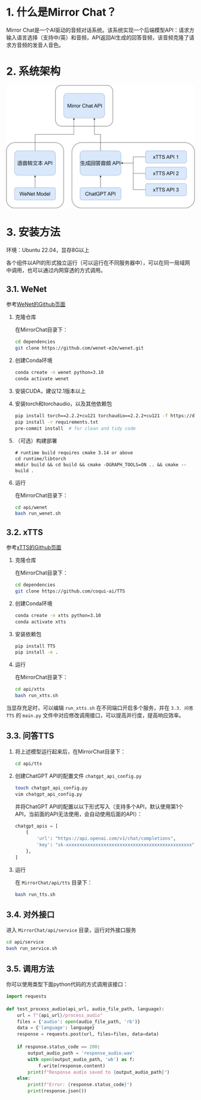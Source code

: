 # 1. 什么是Mirror Chat？

Mirror Chat是一个AI驱动的音频对话系统。该系统实现一个后端模型API：请求方输入语言选择（支持中/英）和音频，API返回AI生成的回答音频，该音频克隆了请求方音频的发音人音色。



# 2. 系统架构

<img src="images\架构图.drawio.svg" alt="架构图.drawio" style="zoom: 50%;" />



# 3. 安装方法

环境：Ubuntu 22.04，显存8G以上

各个组件以API的形式独立运行（可以运行在不同服务器中），可以在同一局域网中调用，也可以通过内网穿透的方式调用。

## 3.1. WeNet

参考[WeNet的Github页面](https://github.com/wenet-e2e/wenet)

1. 克隆仓库

   在MirrorChat目录下：

   ```sh
   cd dependencies
   git clone https://github.com/wenet-e2e/wenet.git
   ```

2. 创建Conda环境

   ```sh
   conda create -n wenet python=3.10
   conda activate wenet
   ```

3. 安装CUDA，建议12.1版本以上

4. 安装torch和torchaudio，以及其他依赖包

   ```sh
   pip install torch==2.2.2+cu121 torchaudio==2.2.2+cu121 -f https://download.pytorch.org/whl/torch_stable.html
   pip install -r requirements.txt
   pre-commit install  # for clean and tidy code
   ```

5. （可选）构建部署

   ```
   # runtime build requires cmake 3.14 or above
   cd runtime/libtorch
   mkdir build && cd build && cmake -DGRAPH_TOOLS=ON .. && cmake --build .
   ```

6. 运行

   在MirrorChat目录下：

   ```sh
   cd api/wenet
   bash run_wenet.sh
   ```

## 3.2. xTTS

参考[xTTS的Github页面](https://github.com/coqui-ai/TTS?tab=readme-ov-file)

1. 克隆仓库

   在MirrorChat目录下：

   ```sh
   cd dependencies
   git clone https://github.com/coqui-ai/TTS
   ```

2. 创建Conda环境

   ```sh
   conda create -n xtts python=3.10
   conda activate xtts
   ```

3. 安装依赖包

   ```sh
   pip install TTS
   pip install -e .
   ```

4. 运行

   在MirrorChat目录下：

   ```sh
   cd api/xtts
   bash run_xtts.sh
   ```

当显存充足时，可以编辑 `run_xtts.sh` 在不同端口开启多个服务，并在 `3.3. 问答TTS` 的 `main.py` 文件中对应修改调用接口，可以提高并行度，提高响应效率。

## 3.3. 问答TTS

1. 将上述模型运行起来后，在MirrorChat目录下：

   ```sh
   cd api/tts
   ```

2. 创建ChatGPT API的配置文件 `chatgpt_api_config.py`

   ```sh
   touch chatgpt_api_config.py
   vim chatgpt_api_config.py
   ```

   并将ChatGPT API的配置以以下形式写入（支持多个API，默认使用第1个API，当前面的API无法使用，会自动使用后面的API）：

   ```python
   chatgpt_apis = [
       {
           'url': "https://api.openai.com/v1/chat/completions",
           'key': "sk-xxxxxxxxxxxxxxxxxxxxxxxxxxxxxxxxxxxxxxxxxxxxxxx"
       },
   ]
   ```

3. 运行

   在 `MirrorChat/api/tts` 目录下：

   ```sh
   bash run_tts.sh
   ```

## 3.4. 对外接口

进入 `MirrorChat/api/service` 目录，运行对外接口服务

```sh
cd api/service
bash run_service.sh
```

## 3.5. 调用方法

你可以使用类型下面python代码的方式调用该接口：

```python
import requests

def test_process_audio(api_url, audio_file_path, language):
    url = f"{api_url}/process_audio"
    files = {'audio': open(audio_file_path, 'rb')}
    data = {'language': language}
    response = requests.post(url, files=files, data=data)
    
    if response.status_code == 200:
        output_audio_path = 'response_audio.wav'
        with open(output_audio_path, 'wb') as f:
            f.write(response.content)
        print(f"Response audio saved to {output_audio_path}")
    else:
        print(f"Error: {response.status_code}")
        print(response.json())
```






